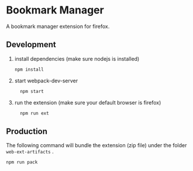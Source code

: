# Bookmark Manager

A bookmark manager extension for firefox.

## Development

1. install dependencies (make sure nodejs is installed)

   ```bash
   npm install
   ```

1. start webpack-dev-server

   ```bash
     npm start
   ```

1. run the extension (make sure your default browser is firefox)

   ```bash
     npm run ext
   ```

## Production

The following command will bundle the extension (zip file) under the folder `web-ext-artifacts` .

```bash
npm run pack
```
